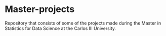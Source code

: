 # Master-projects
Repository that consists of some of the projects made during the Master in Statistics for Data Science at the Carlos III University.


